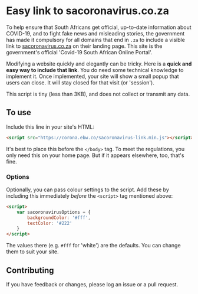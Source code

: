 # Easy link to sacoronavirus.co.za

To help ensure that South Africans get official, up-to-date information about COVID-19, and to fight fake news and misleading stories, the government has made it compulsory for all domains that end in `.za` to include a visible link to [sacoronavirus.co.za](https://sacoronavirus.co.za) on their landing page. This site is the government's official 'Covid-19 South African Online Portal'.

Modifying a website quickly and elegantly can be tricky. Here is a **quick and easy way to include that link**. You do need some technical knowledge to implement it. Once implemented, your site will show a small popup that users can close. It will stay closed for that visit (or 'session').

This script is tiny (less than 3KB), and does not collect or transmit any data.

## To use

Include this line in your site's HTML:

``` html
<script src="https://corona.ebw.co/sacoronavirus-link.min.js"></script>
```

It's best to place this before the `</body>` tag. To meet the regulations, you only need this on your home page. But if it appears elsewhere, too, that's fine.

### Options

Optionally, you can pass colour settings to the script. Add these by including this immediately *before* the `<script>` tag mentioned above:

```html
<script>
    var sacoronavirusOptions = {
        backgroundColor: '#fff',
        textColor: '#222'
    }
</script>
```

The values there (e.g. `#fff` for 'white') are the defaults. You can change them to suit your site.

## Contributing

If you have feedback or changes, please log an issue or a pull request.
